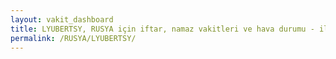 ```yaml
---
layout: vakit_dashboard
title: LYUBERTSY, RUSYA için iftar, namaz vakitleri ve hava durumu - ilçe/eyalet seç
permalink: /RUSYA/LYUBERTSY/
---
```


<script type="text/javascript">
  var GLOBAL_COUNTRY = 'RUSYA';
  var GLOBAL_CITY = 'LYUBERTSY';
  var GLOBAL_STATE = '';
  var lat = 72;
  var lon = 21;
</script>
